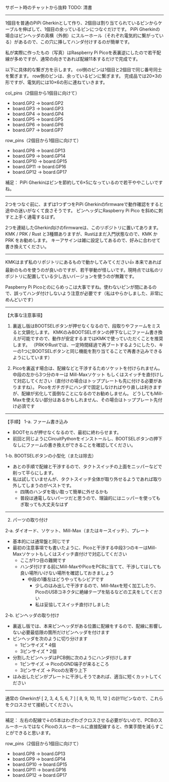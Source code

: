 サポート時のチャットから抜粋
TODO: 清書

---

1個目を普通のPiPi Gherkinとして作り、2個目は割り当てられているピンからケーブルを伸ばして、1個目の余っているピンにつなぐだけです。
PiPi Gherkinの場合はピンヘッダの真横（外側）にスルーホール（それぞれ電気的に繋がっている）があるので、この穴に挿してハンダ付けするのが簡単です。

私が実際に作ったもの（写真）はRaspberry Pi Picoを表裏逆にしたので若干配線が多めですが、通常の向きであれば配線11本するだけで完成です。

以下に具体的な繋ぎ方を示します。
col側のピンは1個目と2個目で同じ番号同士を繋ぎます。
row側のピンは、余っているピンに繋ぎます。
完成品では20×3の形ですが、電気的には10×6の形に連ねていきます。

col_pins（2個目から1個目に向けて）
- board.GP2 → board.GP2
- board.GP3 → board.GP3
- board.GP4 → board.GP4
- board.GP5 → board.GP5
- board.GP6 → board.GP6
- board.GP7 → board.GP7

row_pins（2個目から1個目に向けて）
- board.GP8 → board.GP13
- board.GP9 → board.GP14
- board.GP10 → board.GP15
- board.GP11 → board.GP16
- board.GP12 → board.GP17

補足：
PiPi Gherkinはピンを節約して6×5になっているので若干ややこしいですね。

---

2つをつなぐ前に、まずは1つずつをPiPi Gherkinのfirmwareで動作確認をすると途中の迷いがなくて良さそうです。
ピンヘッダにRaspberry Pi Pico を斜めに刺すと上手く通電するはず。

2つを連結したGherkin向けのfirmwareは、このリポジトリに置いてあります。
KMK / PRK / Rust と3種類ありますが、Rustはまだ入門状態なので、KMK か PRK をお勧めします。
キーアサインは雑に設定してあるので、好みに合わせて書き換えてください。

---

KMKはまず私のリポジトリにあるもので動かしてみてください👍
本来であれば最新のものを使うのが良いのですが、若干挙動が怪しいです。現時点では私のリポジトリに配置している少し古いバージョンを使うのが無難です。

Paspberry Pi Picoとのにらめっこは大事ですね。使わないピンが間にあるので、誤ってハンダ付けしないよう注意が必要です（私はやらかしました、非常にめんどいです）

---

【大事な注意事項】

1. 裏返し版はBOOTSELボタンが押せなくなるので、段取りやファームをミスると文鎮化します。
KMKのみBOOTSELボタンの押下なしにファーム書き換えが可能ですので、動作が安定するまではKMKで使っていただくことを推奨します。
（PRKやRustでは、一定時間経過で再ブートするようにしたり、キーの1つにBOOTSELボタンと同じ機能を割り当てることで再書き込みできるようにしています）

2. Picoを裏返す場合は、配線などと干渉するためソケットを付けられません。
中段の左から3つ分のキーは Mill-Maxソケット もしくはスイッチを直付けして対応してください（直付けの場合はトッププレートも先に付ける必要がありますね）。
Picoをガチガチにハンダで固定しなければやり直しは利きますが、配線が劣化して面倒なことになるのでお勧めしません。
どうしてもMill-Maxを使えない部分はあるかもしれません、その場合はトッププレート先付け必須です 

---

【手順】
1-a. ファーム書き込み
- BOOTセルが押せなくなるので、最初に終わらせます。
- 前回と同じようにCircuitPythonをインストールし、BOOTSELボタンの押下なしにファームの書き換えができることを確認してください。

1-b. BOOTSELボタンの小型化（または除去）
- あとの手順で配線と干渉するので、タクトスイッチの上面をニッパーなどで削って平らにします。
- 私は試していませんが、タクトスイッチ全体が取り外せるようであれば取り外してしまうのがベストです。
  - 四隅のハンダを吸い取って簡単に外せるかも
  - 普段は通電しないパーツだと思うので、理論的にはニッパーを使ってもぎ取っても大丈夫なはず

---

2. パーツの取り付け

2-a. ダイオード、ソケット、Mill-Max（またはキースイッチ）、プレート
- 基本的には通常盤と同じです
- 最初の注意事項でも書いたように、Picoと干渉する中段3つのキーはMill-Maxソケットもしくはスイッチ直付けで対応してください
  - ここが1つ目の難関です
  - ハンダ付けする前にMill-MaxやPicoをPCBに当てて、干渉してはしても良い場所/いけない場所を確認しておきましょう
    - 中段の1番左はどうやってもシビアです
      - 少しのはみ出しで干渉するので、Mill-Maxを短く加工したり、PicoのUSBコネクタに絶縁テープを貼るなどの工夫をしてください
      - 私は妥協してスイッチ直付けしました

2-b. ピンヘッダの取り付け
- 裏返し版では、本来ピンヘッダがある位置に配線をするので、配線に影響しない必要最低限の箇所だけピンヘッダを付けます
- ピンヘッダを次のように切り分けます
  - 1ピンサイズ * 4個
  - 3ピンサイズ * 2個
- 分割したピンヘッダはPCB側に次のようにハンダ付けします
  - 1ピンサイズ -> PicoのGND端子が来るところ
  - 3ピンサイズ -> Picoの左寄り上下
- はみ出したピンがプレートに干渉しそうであれば、適当に短くカットしてください

---

通常の Gherkinが [ 2, 3, 4, 5, 6, 7 ] [ 8, 9, 10, 11, 12 ] の計11ピンなので、これらをクロスさせて接続してください。

---

補足：
左右の配線で↓の5本はわざわざクロスさせる必要がないので、PCBのスルーホールではなくPicoのスルーホールに直接配線すると、作業手間を減らすことができると思います。

row_pins（2個目から1個目に向けて）
- board.GP8 → board.GP13
- board.GP9 → board.GP14
- board.GP10 → board.GP15
- board.GP11 → board.GP16
- board.GP12 → board.GP17

